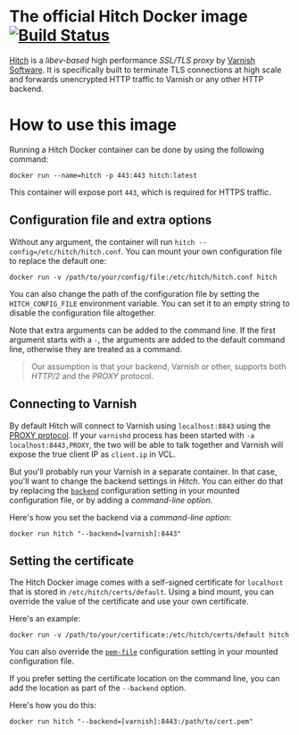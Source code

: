 # The official Hitch Docker image [![Build Status](https://travis-ci.org/varnish/docker-hitch.svg?branch=master)](https://travis-ci.org/varnish/docker-hitch)
[Hitch](https://hitch-tls.org/) is a *libev-based* high performance *SSL/TLS proxy* by [Varnish Software](https://varnish-software.com). It is specifically built to terminate TLS connections at high scale and forwards unencrypted HTTP traffic to Varnish or any other HTTP backend.

# How to use this image

Running a Hitch Docker container can be done by using the following command:

```console
docker run --name=hitch -p 443:443 hitch:latest
```

This container will expose port `443`, which is required for HTTPS traffic.

## Configuration file and extra options

Without any argument, the container will run `hitch --config=/etc/hitch/hitch.conf`. You can mount your own configuration file to replace the default one:

```console
docker run -v /path/to/your/config/file:/etc/hitch/hitch.conf hitch
```

You can also change the path of the configuration file by setting the `HITCH_CONFIG_FILE` environment variable. You can set it to an empty string to disable the configuration file altogether.

Note that extra arguments can be added to the command line. If the first argument starts with a `-`, the arguments are added to the default command line, otherwise they are treated as a command. 

> Our assumption is that your backend, Varnish or other, supports both *HTTP/2* and the *PROXY* protocol.

## Connecting to Varnish

By default Hitch will connect to Varnish using `localhost:8843` using the [PROXY protocol](https://github.com/varnish/hitch/blob/master/docs/proxy-protocol.md). If your `varnishd` process has been started with `-a localhost:8443,PROXY`, the two will be able to talk together and Varnish will expose the true client IP as `client.ip` in VCL.

But you'll probably run your Varnish in a separate container. In that case, you'll want to change the backend settings in *Hitch*. You can either do that by replacing the [`backend`](https://github.com/varnish/hitch/blob/master/hitch.conf.man.rst#backend--) configuration setting in your mounted configuration file, or by adding a *command-line option*.

Here's how you set the backend via a *command-line option*:

```console
docker run hitch "--backend=[varnish]:8443"
```

## Setting the certificate

The Hitch Docker image comes with a self-signed certificate for `localhost` that is stored in `/etc/hitch/certs/default`. Using a bind mount, you can override the value of the certificate and use your own certificate.

Here's an example:

```console
docker run -v /path/to/your/certificate:/etc/hitch/certs/default hitch
```

You can also override the [`pem-file`](https://github.com/varnish/hitch/blob/master/hitch.conf.man.rst#pem-file--string) configuration setting in your mounted configuration file.

If you prefer setting the certificate location on the command line, you can add the location as part of the `--backend` option.

Here's how you do this:

```console
docker run hitch "--backend=[varnish]:8443:/path/to/cert.pem"
```
